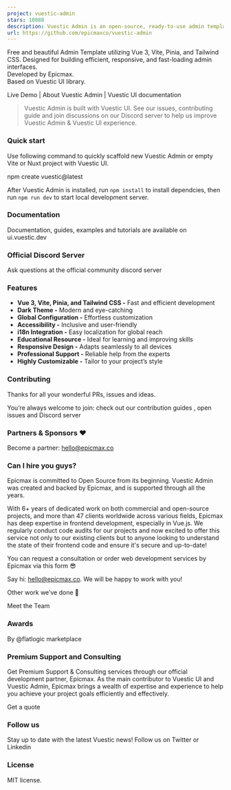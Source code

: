 ```yaml
---
project: vuestic-admin
stars: 10888
description: Vuestic Admin is an open-source, ready-to-use admin template suite designed for rapid development, easy maintenance, and high accessibility. Built on Vuestic UI, Vue 3, Vite, Pinia, and Tailwind CSS. Maintained by Epicmax (@epicmaxco).
url: https://github.com/epicmaxco/vuestic-admin
---
```


Free and beautiful Admin Template utilizing Vue 3, Vite, Pinia, and Tailwind CSS. Designed for building efficient, responsive, and fast-loading admin interfaces.  
Developed by Epicmax.  
Based on Vuestic UI library.

Live Demo | About Vuestic Admin | Vuestic UI documentation

> Vuestic Admin is built with Vuestic UI. See our issues, contributing guide and join discussions on our Discord server to help us improve Vuestic Admin & Vuestic UI experience.

### Quick start

Use following command to quickly scaffold new Vuestic Admin or empty Vite or Nuxt project with Vuestic UI.

npm create vuestic@latest

After Vuestic Admin is installed, run `npm install` to install dependcies, then run `npm run dev` to start local development server.

### Documentation

Documentation, guides, examples and tutorials are available on ui.vuestic.dev

### Official Discord Server

Ask questions at the official community discord server

### Features

-   **Vue 3, Vite, Pinia, and Tailwind CSS -** Fast and efficient development
-   **Dark Theme -** Modern and eye-catching
-   **Global Configuration -** Effortless customization
-   **Accessibility -** Inclusive and user-friendly
-   **i18n Integration -** Easy localization for global reach
-   **Educational Resource -** Ideal for learning and improving skills
-   **Responsive Design -** Adapts seamlessly to all devices
-   **Professional Support -** Reliable help from the experts
-   **Highly Customizable -** Tailor to your project’s style

### Contributing

Thanks for all your wonderful PRs, issues and ideas.

  

You’re always welcome to join: check out our contribution guides , open issues and Discord server

### Partners & Sponsors ❤️

Become a partner: hello@epicmax.co

### Can I hire you guys?

Epicmax is committed to Open Source from its beginning. Vuestic Admin was created and backed by Epicmax, and is supported through all the years.

With 6+ years of dedicated work on both commercial and open-source projects, and more than 47 clients worldwide across various fields, Epicmax has deep expertise in frontend development, especially in Vue.js. We regularly conduct code audits for our projects and now excited to offer this service not only to our existing clients but to anyone looking to understand the state of their frontend code and ensure it's secure and up-to-date!

You can request a consultation or order web development services by Epicmax via this form 😎

Say hi: hello@epicmax.co. We will be happy to work with you!

Other work we’ve done 🤘

Meet the Team

### Awards

By @flatlogic marketplace

### Premium Support and Consulting

Get Premium Support & Consulting services through our official development partner, Epicmax. As the main contributor to Vuestic UI and Vuestic Admin, Epicmax brings a wealth of expertise and experience to help you achieve your project goals efficiently and effectively.

Get a quote

### Follow us

Stay up to date with the latest Vuestic news! Follow us on Twitter or Linkedin

### License

MIT license.
